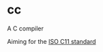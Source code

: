 # cc
A C compiler

Aiming for the [ISO C11 standard](http://www.open-std.org/jtc1/sc22/wg14/www/docs/n1570.pdf)